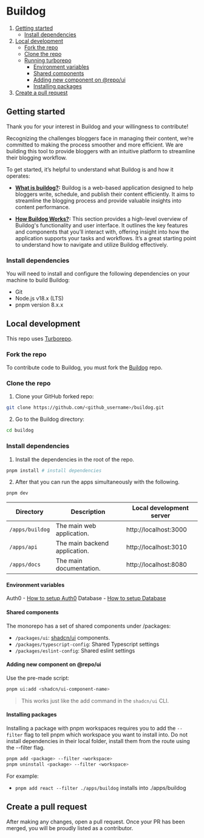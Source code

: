 # Buildog

1. [Getting started](#getting-started)
   - [Install dependencies](#install-dependencies)
2. [Local development](#local-development)
   - [Fork the repo](#fork-the-repo)
   - [Clone the repo](#clone-the-repo)
   - [Running turborepo](#running-turborepo)
     - [Environment variables](#environment-variables)
     - [Shared components](#shared-components)
     - [Adding new component on @repo/ui](#adding-new-component-on-@repo/ui)
     - [Installing packages](#installing-packages)
3. [Create a pull request](#create-a-pull-request)

## Getting started

Thank you for your interest in Buildog and your willingness to contribute!

Recognizing the challenges bloggers face in managing their content, we’re committed to making the process smoother and more efficient. We are building this tool to provide bloggers with an intuitive platform to streamline their blogging workflow.

To get started, it’s helpful to understand what Buildog is and how it operates:

- **[What is buildog?](https://github.com/buildog-dev/buildog/wiki/What-is-Buildog):**
Buildog is a web-based application designed to help bloggers write, schedule, and publish their content efficiently. It aims to streamline the blogging process and provide valuable insights into content performance.

- **[How Buildog Works?](https://github.com/buildog-dev/buildog/wiki/How-Buildog-works%3F):**
This section provides a high-level overview of Buildog's functionality and user interface. It outlines the key features and components that you’ll interact with, offering insight into how the application supports your tasks and workflows. It’s a great starting point to understand how to navigate and utilize Buildog effectively.

### Install dependencies

You will need to install and configure the following dependencies on your machine to build Buildog:

- Git
- Node.js v18.x (LTS)
- pnpm version 8.x.x

## Local development

This repo uses [Turborepo](https://turbo.build/repo).

### Fork the repo

To contribute code to Buildog, you must fork the [Buildog](https://github.com/burasibizim/buildog) repo.

### Clone the repo

1. Clone your GitHub forked repo:

```sh
git clone https://github.com/<github_username>/buildog.git
```

2. Go to the Buildog directory:

```sh
cd buildog
```

### Install dependencies

1. Install the dependencies in the root of the repo.

```sh
pnpm install # install dependencies
```

2. After that you can run the apps simultaneously with the following.

```sh
pnpm dev
```

| Directory       | Description                   | Local development server |
| --------------- | ----------------------------- | ------------------------ |
| `/apps/buildog` | The main web application.     | http://localhost:3000    |
| `/apps/api`     | The main backend application. | http://localhost:3010    |
| `/apps/docs`    | The main documentation.       | http://localhost:8080    |

#### Environment variables

Auth0 - [How to setup Auth0](https://github.com/burasibizim/buildog/wiki/Auth0-Implementation)
Database - [How to setup Database](https://github.com/buildog-dev/buildog/wiki/Database-Schema)

#### Shared components

The monorepo has a set of shared components under /packages:

- `/packages/ui`: [shadcn/ui](https://ui.shadcn.com) components.
- `/packages/typescript-config`: Shared Typescript settings
- `/packages/eslint-config`: Shared eslint settings

#### Adding new component on @repo/ui

Use the pre-made script:

```sh
pnpm ui:add <shadcn/ui-component-name>
```

> This works just like the add command in the `shadcn/ui` CLI.

#### Installing packages

Installing a package with pnpm workspaces requires you to add the `--filter` flag to tell pnpm which workspace you want to install into. Do not install dependencies in their local folder, install them from the route using the --filter flag.

```sh
pnpm add <package> --filter <workspace>
pnpm uninstall <package> --filter <workspace>
```

For example:

- `pnpm add react --filter ./apps/buildog` installs into ./apps/buildog

## Create a pull request

After making any changes, open a pull request.
Once your PR has been merged, you will be proudly listed as a contributor.
